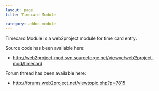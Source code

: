 ```yaml
---
layout: page
title: Timecard Module

category: addon-module
---
```


Timecard Module is a web2project module for time card entry.

Source code has been available here:

* http://web2project-mod.svn.sourceforge.net/viewvc/web2project-mod/timecard

Forum thread has been available here:

* http://forums.web2project.net/viewtopic.php?p=7815